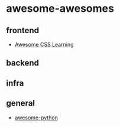 # awesome-awesomes

## frontend
* [Awesome CSS Learning](https://github.com/micromata/awesome-css-learning)

## backend

## infra

## general
* [awesome-python](https://github.com/vinta/awesome-python)
